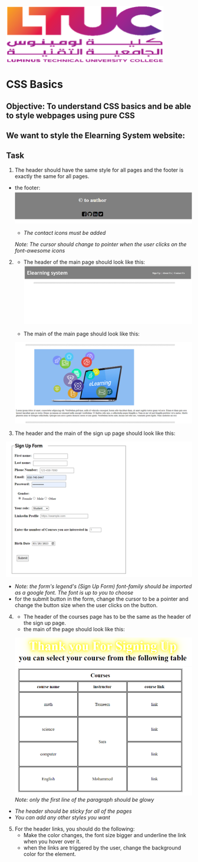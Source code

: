 ![ltuc](img/ltuc.png)





# CSS Basics

## Objective: To understand CSS basics and be able to style webpages using pure CSS

## We want to style the Elearning System website:

## Task
1. The header should have the same style for all pages and  the footer is exactly the same for all pages.
- the footer:
![icons](img/footericons.PNG)
   - *The contact icons must be added*

    *Note: The cursor should change to pointer when the user clicks on the font-awesome icons*

2. - The header of the main page should look like this:
![header](img/header.png)

   - The main of the main page should look like this:

    ![glowing paragraph](img/updatedMain.PNG)


3. The header and the main of the sign up page should look like this:

![signup](img/updatedsignup.png)



- *Note: the form's legend's (Sign Up Form) font-family should be imported as a google font. The font is up to you to choose*
- for the submit button in the form, change the cursor to be a pointer and change the button size when the user clicks on the button.
4. - The header of the courses page has to be the same as the header of the sign up page.
   - the main of the page should look like this:

   ![glowing paragraph](img/glowytext.PNG)
   ![courses table](img/updatedtable.PNG)
      *Note: only the first line of the paragraph should be glowy*

- *The header should be sticky for all of the pages*
- *You can add any other styles you want*
5. For the header links, you should do the following:
   - Make the color changes, the font size bigger and underline the link when you hover over it.
   - when the links are triggered by the user, change the background color for the element.




